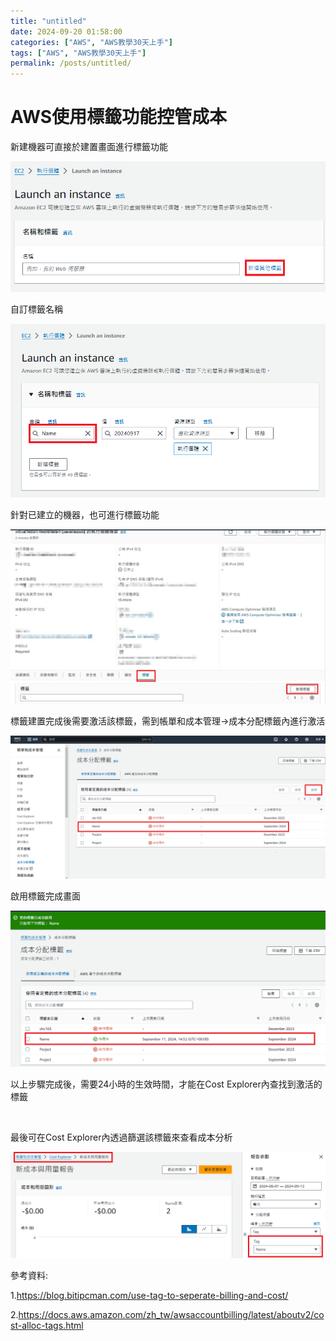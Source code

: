 ```yaml
---
title: "untitled"
date: 2024-09-20 01:58:00
categories: ["AWS", "AWS教學30天上手"]
tags: ["AWS", "AWS教學30天上手"]
permalink: /posts/untitled/
---
```

# AWS使用標籤功能控管成本

新建機器可直接於建置畫面進行標籤功能

![](/assets/images/AD_4nXcrvDGlCkt2xmVFUWMhGpSuznphkcF_5KdUSHWKczjIXZV_3sxOPL8XkmaEX1T1D7wSCIxeXFyUsuytQQUDbq7aOZech67uQafv1wPUo3lnAKn9yhLR99Ovp4uaxR__FiYQb8et3PdFvLnJ5dtOo2z8END2)

自訂標籤名稱

![](/assets/images/AD_4nXdJY19tj7j4J2KAPU0Z8gQaF8Qo_KeBJAu-ZjRgfYfgX3oOTqtJYwfLWIm-WoQPvsfPgwr2It-M1TBHRzUIOPQtDOmzNcaobAdU7jzpuWoYaDZx61X0b_F44HxU-PksN6d2ZpVN_4R2zbPcFgQsgibGq-Y)

針對已建立的機器，也可進行標籤功能

![](/assets/images/AD_4nXf-uxnJeXNjFeT747tButsunqCzJR6UtojWA59AgjjIh6ecC8vLHgQ8c-azoYhUxjP-hMiGkTlV-NRRU1lZEZjDZy307cVYf-Jn_F5RRV_rPubw7v1OGQM1n3WrhRhw1IwdiJx8qC9AE7xVNrnu_ex_19c)

標籤建置完成後需要激活該標籤，需到帳單和成本管理->成本分配標籤內進行激活

![](/assets/images/AD_4nXcasukWWneOxTlhOmc0UWnthBQ13EublPdpOUrTP2mkW-i7RF7apD58eU_WtT2hStR0dL5CvoOof3OgmB3nTZ9WXJItuDVVqK2MdeA2LIOocv-NyzOFjZ4CicbhHNCoGuonG2WcXb2yFJ2DxBtYv9WqBiQW)

啟用標籤完成畫面

![](/assets/images/AD_4nXdt2YCbpfrHkcAu-iI2Vkr23Kdk61ZqgysrqAI6v6_d7GHwy-AK2puaf7NJRjipPaAdWirz1lhK0k8zUloBfrkrFLsQ2cGtEapsEyMJI5S6_KVfeY5SnAYbCvq0WPIQOGGcMc7rLqgCW5NO-FQRmByBqJ2Q)

以上步驟完成後，需要24小時的生效時間，才能在Cost Explorer內查找到激活的標籤

     

最後可在Cost Explorer內透過篩選該標籤來查看成本分析

![](/assets/images/AD_4nXf2OP_uEf3ApqmC64LqE8Ovg-A6M_SQgrOS1tvJOjSGt6oXVQEqhSRSo9ihb5QnJMjk3rMX6p25XQJpAyGBPuo1BCxwECjTyuzfA6gj2gtfXwQoQ3fVAw38jJzbu0po4ftuBLbn-3vUj9-Dnzff5f_mQgXv)

參考資料:

1.<https://blog.bitipcman.com/use-tag-to-seperate-billing-and-cost/>

2.<https://docs.aws.amazon.com/zh_tw/awsaccountbilling/latest/aboutv2/cost-alloc-tags.html>